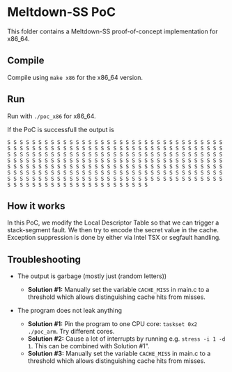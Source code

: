 # Meltdown-SS PoC

This folder contains a Meltdown-SS proof-of-concept implementation for x86_64.

## Compile

Compile using `make x86` for the x86_64 version.

## Run

Run with `./poc_x86` for x86_64.

If the PoC is successfull the output is
```
S S S S S S S S S S S S S S S S S S S S S S S S S S S S S S S S S S S S S S S S S S S S S S S S S S S S S S S S S S S S S S S S S S S S S S S S S S S S S S S S S S S S S S S S S S S S S S S S S S S S S S S S S S S S S S S S S S S S S S S S S S S S S S S S S S S S S S S S S S S S S S S S S S S S S S S S S S S S S S S S S S S S S S S S S S S S S S S S S S S S S S S S S S S S S S S S S S S S S S S S S S S S S S S S S S S S S S S S S S S S S S S S S S S S S S S S S S S S S S S S S S S S S S S S S S S S S S S S S S S S S S S S S S S S
```

## How it works
In this PoC, we modify the Local Descriptor Table so that we can trigger a stack-segment fault. We then try to encode the secret value in the cache. Exception suppression is done by either via Intel TSX or segfault handling.

## Troubleshooting

* The output is garbage (mostly just (random letters))
    + **Solution #1:** Manually set the variable `CACHE_MISS` in main.c to a threshold which allows distinguishing cache hits from misses.

* The program does not leak anything
    + **Solution #1:** Pin the program to one CPU core: `taskset 0x2 ./poc_arm`. Try different cores.
    + **Solution #2:** Cause a lot of interrupts by running e.g. `stress -i 1 -d 1`. This can be combined with Solution #1".
    + **Solution #3:** Manually set the variable `CACHE_MISS` in main.c to a threshold which allows distinguishing cache hits from misses.
